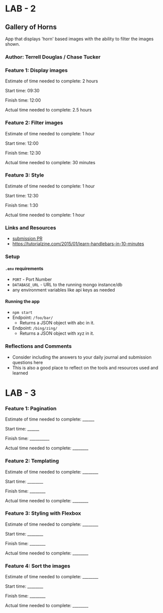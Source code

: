 # LAB - 2

## Gallery of Horns

App that displays 'horn' based images with the ability to filter the images shown.

### Author: Terrell Douglas / Chase Tucker

### Feature 1: Display images

Estimate of time needed to complete: 2 hours

Start time: 09:30

Finish time: 12:00

Actual time needed to complete: 2.5 hours

### Feature 2: Filter images

Estimate of time needed to complete: 1 hour

Start time: 12:00

Finish time: 12:30

Actual time needed to complete: 30 minutes

### Feature 3: Style

Estimate of time needed to complete: 1 hour

Start time: 12:30

Finish time: 1:30

Actual time needed to complete: 1 hour

### Links and Resources
* [submission PR](http://xyz.com)
* https://tutorialzine.com/2015/01/learn-handlebars-in-10-minutes

### Setup

#### `.env` requirements
* `PORT` - Port Number
* `DATABASE_URL` - URL to the running mongo instance/db
* any environment variables like api keys as needed

#### Running the app
* `npm start`
* Endpoint: `/foo/bar/`
  * Returns a JSON object with abc in it.
* Endpoint: `/bing/zing/`
  * Returns a JSON object with xyz in it.

### Reflections and Comments
* Consider including the answers to your daily journal and submission questions here
* This is also a good place to reflect on the tools and resources used and learned



# LAB - 3

### Feature 1: Pagination

Estimate of time needed to complete: ______

Start time: ______

Finish time: __________

Actual time needed to complete: ________

### Feature 2: Templating

Estimate of time needed to complete: ________

Start time: ________

Finish time: ________

Actual time needed to complete: ________

### Feature 3: Styling with Flexbox

Estimate of time needed to complete: ________

Start time: ________

Finish time: ________

Actual time needed to complete: ________

### Feature 4: Sort the images

Estimate of time needed to complete: ________

Start time: ________

Finish time: ________

Actual time needed to complete: ________